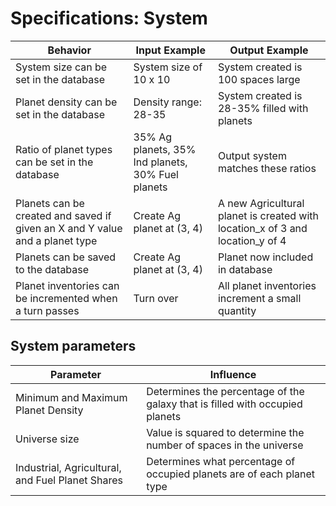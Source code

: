 # Specifications: System
| Behavior | Input Example | Output Example |
| --- | --- | --- |
| System size can be set in the database | System size of 10 x 10 | System created is 100 spaces large |
| Planet density can be set in the database | Density range: 28-35 | System created is 28-35% filled with planets |
| Ratio of planet types can be set in the database | 35% Ag planets, 35% Ind planets, 30% Fuel planets | Output system matches these ratios |
| Planets can be created and saved if given an X and Y value and a planet type | Create Ag planet at (3, 4) | A new Agricultural planet is created with location_x of 3 and location_y of 4 |
| Planets can be saved to the database | Create Ag planet at (3, 4) | Planet now included in database |
| Planet inventories can be incremented when a turn passes | Turn over | All planet inventories increment a small quantity |


## System parameters
| Parameter | Influence |
| -- | -- |
| Minimum and Maximum Planet Density | Determines the percentage of the galaxy that is filled with occupied planets |
| Universe size | Value is squared to determine the number of spaces in the universe |
| Industrial, Agricultural, and Fuel Planet Shares | Determines what percentage of occupied planets are of each planet type |
